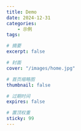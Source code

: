 ```yaml
---
title: Demo
date: 2024-12-31
categories: 
    - 示例
tags: 

# 摘要
excerpt: false

# 封面
cover: "/images/home.jpg"

# 首页缩略图
thumbnail: false

# 过期时间
expires: false

# 置顶权重
sticky: 99
---
```



<!-- <video width="100%" height="100%" loop autoplay controls>
<source src="http://video-assets.soutushenqi.com/live_wp/1386093061214805a985a3d1cf3ee6b5.mp4" type="video/mp4">
<img src="/images/home.jpg" alt="目前无法显示此Video" />
</video> -->